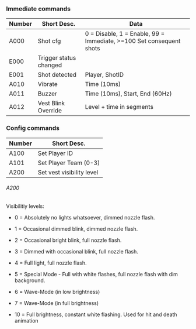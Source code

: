 
### Immediate commands
Number | Short Desc. | Data
:--- | --- | ---
A000 | Shot cfg | 0 = Disable, 1 = Enable, 99 = Immediate, >=100 Set consequent shots
E000 | Trigger status changed
E001 | Shot detected | Player, ShotID
A010 | Vibrate 	| Time (10ms)
A011 | Buzzer 	| Time (10ms), Start, End (60Hz)
A012 | Vest Blink Override | Level + time in segments

### Config commands
Number | Short Desc.
:--- | ---
A100 | Set Player ID
A101 | Set Player Team (0-3)
A200 | Set vest visibility level

###### A200
Visibilitiy levels:
- 0 = Absolutely no lights whatsoever, dimmed nozzle flash.
- 1 = Occasional dimmed blink, dimmed nozzle flash.
- 2 = Occasional bright blink, full nozzle flash.
- 3 = Dimmed with occasional blink, full nozzle flash.
- 4 = Full light, full nozzle flash.
- 5 = Special Mode - Full with white flashes, full nozzle flash with dim background.
- 6 = Wave-Mode (in low brightness)
- 7 = Wave-Mode (in full brightness)

- 10 = Full brightness, constant white flashing. Used for hit and death animation
